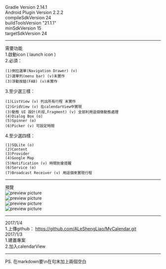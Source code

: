 Gradle Version 2.14.1  
Android Plugin Version 2.2.2  
compileSdkVersion 24  
buildToolsVersion "21.1.1"  
minSdkVersion 15  
targetSdkVersion 24  
******************
需要功能  
1.啟動icon ( launch icon )  
2.必須：
~~~~~~~~~~~~
(1)側拉選單(Navigation Drawer) (v)
(2)選單列(menu bar) (v)未實作
(3)浮動按鈕(FAB) (v)未實作
~~~~~~~~~~~~
3.至少選三樣：
~~~~~~~~~~~~
(1)ListView (v) 列出所有行程 未實作
(2)GridView (v) 在calendarView中實現
(3)動態 UI 設計(片段,Fragment) (v) 全部利用這個做動態處理
(4)Dialog Box (o)
(5)Spinner (o)
(6)Picker (v) 可設定時間
~~~~~~~~~~~~
4.至少選四樣：
~~~~~~~~~~~~
(1)SQLite (o)
(2)Content
(3)Provider
(4)Google Map
(5)Notification (v) 時間到會提醒
(6)Service (o)
(7)Broadcast Receiver (v) 用這個來實現行程
~~~~~~~~~~~~
******************
預覽  
![preview picture](preview/preview1.png)  
![preview picture](preview/preview2.png)  
![preview picture](preview/preview3.png)  
![preview picture](preview/preview4.png)  
************

2017/1/4  
1.上傳github：
https://github.com/ALeShengLiao/MyCalendar.git  
2017/1/3  
1.建置專案  
2.加入calendarView
**********
PS. 在markdown要\n在句末加上兩個空白
